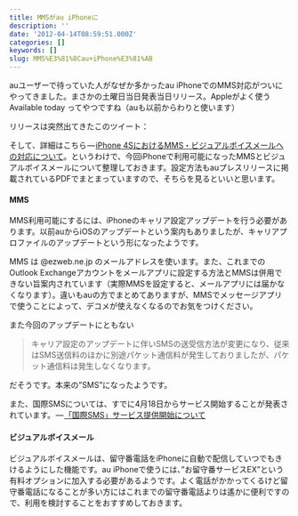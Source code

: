 ```yaml
---
title: MMSがau iPhoneに
description: ''
date: '2012-04-14T08:59:51.000Z'
categories: []
keywords: []
slug: MMS%E3%81%8Cau+iPhone%E3%81%AB
---
```

auユーザーで待っていた人がなぜか多かったau iPhoneでのMMS対応がついにやってきました。まさかの土曜日当日発表当日リリース。Appleがよく使う Available today ってやつですね（auも以前からわりと使います）

リリースは突然出てきたこのツイート：

そして、詳細はこちら — [iPhone 4SにおけるMMS・ビジュアルボイスメールへの対応について](http://www.au.kddi.com/news/information/au_info_20120414.html)。というわけで、今回iPhoneで利用可能になったMMSとビジュアルボイスメールについて整理しておきます。設定方法もauプレスリリースに掲載されているPDFでまとまっていますので、そちらを見るといいと思います。

#### MMS

MMS利用可能にするには、iPhoneのキャリア設定アップデートを行う必要があります。以前auからiOSのアップデートという案内もありましたが、キャリアプロファイルのアップデートという形になったようです。

MMS は @ezweb.ne.jp のメールアドレスを使います。また、これまでのOutlook Exchangeアカウントをメールアプリに設定する方法とMMSは併用できない旨案内されています（実際MMSを設定すると、メールアプリには届かなくなります）。違いもauの方でまとめてありますが、MMSでメッセージアプリで使うことによって、デコメが使えなくなるのでお気をつけください。

また今回のアップデートにともない

> キャリア設定のアップデートに伴いSMSの送受信方法が変更になり、従来はSMS送信料のほかに別途パケット通信料が発生しておりましたが、パケット通信料は発生しなくなります。

だそうです。本来の”SMS”になったようです。

また、国際SMSについては、すでに4月18日からサービス開始することが発表されています。 — [「国際SMS」サービス提供開始について](http://www.kddi.com/corporate/news_release/2012/0413/index.html)

#### ビジュアルボイスメール

ビジュアルボイスメールは、留守番電話をiPhoneに自動で配信していつでもきけるようにした機能です。au iPhoneで使うには、”お留守番サービスEX”という有料オプションに加入する必要があるようです。よく電話がかかってくるけど留守番電話になることが多い方にはこれまでの留守番電話よりは遙かに便利ですので、利用を検討することをおすすめしておきます。